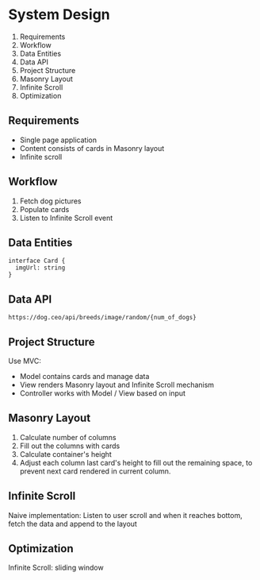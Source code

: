 # System Design
1. Requirements
2. Workflow
3. Data Entities
4. Data API
5. Project Structure
6. Masonry Layout
7. Infinite Scroll
8. Optimization

## Requirements
- Single page application
- Content consists of cards in Masonry layout
- Infinite scroll

## Workflow
1. Fetch dog pictures
2. Populate cards
3. Listen to Infinite Scroll event 

## Data Entities
```
interface Card {
  imgUrl: string
}
```

## Data API
`https://dog.ceo/api/breeds/image/random/{num_of_dogs}`

## Project Structure
Use MVC:
- Model contains cards and manage data
- View renders Masonry layout and Infinite Scroll mechanism
- Controller works with Model / View based on input

## Masonry Layout
1. Calculate number of columns
2. Fill out the columns with cards
3. Calculate container's height
4. Adjust each column last card's height to fill out the remaining space, to prevent next card rendered in current column.

## Infinite Scroll
Naive implementation:
Listen to user scroll and when it reaches bottom, fetch the data and append to the layout

## Optimization
Infinite Scroll: sliding window
